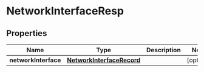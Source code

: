 # NetworkInterfaceResp

## Properties
Name | Type | Description | Notes
------------ | ------------- | ------------- | -------------
**networkInterface** | [**NetworkInterfaceRecord**](NetworkInterfaceRecord.md) |  |  [optional]
